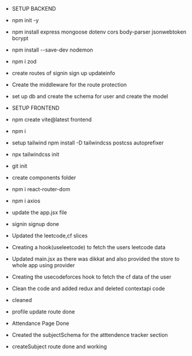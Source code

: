 - SETUP BACKEND
- npm init -y
- npm install express mongoose dotenv cors body-parser jsonwebtoken bcrypt
- npm install --save-dev nodemon
- npm i zod
- create routes of signin sign up updateinfo
- Create the middleware for the route protection
- set up db and create the schema for user and create the model
- SETUP FRONTEND
-  npm create vite@latest frontend  
- npm i
- setup tailwind npm install -D tailwindcss postcss autoprefixer
- npx tailwindcss init
- git init
- create components folder
- npm i react-router-dom
- npm i axios
- update the app.jsx file
- signin signup done




- Updated the leetcode,cf slices
- Creating a hook(useleetcode) to fetch the users leetcode data
- Updated main.jsx as there was dikkat and also provided the store to whole app using provider
- Creating the usecodeforces hook to fetch the cf data of the user
- Clean the code  and added redux and deleted contextapi code
- cleaned 
- profile update route done
- Attendance Page Done
- Created the subjectSchema for the atttendence tracker section
- createSubject route done and working 

